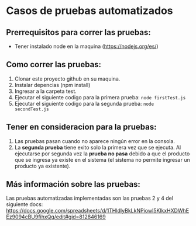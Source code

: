 # Casos de pruebas automatizados

## Prerrequisitos para correr las pruebas:
- Tener instalado node en la maquina (https://nodejs.org/es/)

## Como correr las pruebas:

1) Clonar este proyecto github en su maquina.
2) Instalar depencias (npm install)
3) Ingresar a la carpeta test.
4) Ejecutar el siguiente codigo para la primera prueba: ```node firstTest.js ```
5) Ejecutar el siguiente codigo para la segunda prueba: ```node secondTest.js```


## Tener en consideracion para la pruebas:
1) Las pruebas pasan cuando no aparece ningún error en la consola.
2) La **segunda prueba** tiene exito solo la primera vez que se ejecuta. Al ejecutarse por segunda vez la **prueba no pasa** debido a que el producto que se ingresa ya existe en el sistema (el sistema no permite ingresar un producto ya existente).

## Más información sobre las pruebas:

Las pruebas automatizadas implementadas son las pruebas 2 y 4 del siguiente docs: https://docs.google.com/spreadsheets/d/1THldIyBkLkNPiowI5KlkxHXDWhEEz9094cBU9fihxQg/edit#gid=812846169

